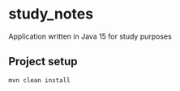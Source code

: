 # study_notes
Application written in Java 15 for study purposes

## Project setup
```
mvn clean install
```
